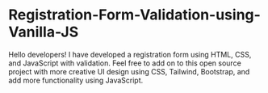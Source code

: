 # Registration-Form-Validation-using-Vanilla-JS
Hello developers! I have developed a registration form using HTML, CSS, and JavaScript with validation. Feel free to add on to this open source project with more creative UI design using CSS, Tailwind, Bootstrap, and add more functionality using JavaScript. 

